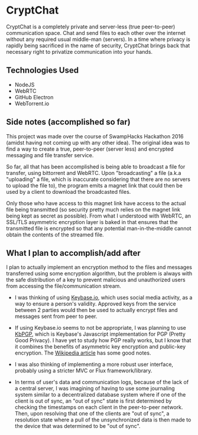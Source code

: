 # CryptChat
CryptChat is a completely private and server-less (true peer-to-peer) communication space. Chat and send files to each other over the internet without any required usual middle-man (servers). In a time where privacy is rapidly being sacrificed in the name of security, CryptChat brings back that necessary right to privatize communication into your hands.

## Technologies Used
* NodeJS
* WebRTC
* GitHub Electron
* WebTorrent.io

## Side notes (accomplished so far)
This project was made over the course of SwampHacks Hackathon 2016 (amidst having not coming up with any other idea). The original idea was to find a way to create a true, peer-to-peer (server less) and encrypted messaging and file transfer service.

So far, all that has been accomplished is being able to broadcast a file for transfer, using bittorrent and WebRTC. Upon "broadcasting" a file (a.k.a "uploading" a file, which is inaccurate considering that there are no servers to upload the file to), the program emits a magnet link that could then be used by a client to download the broadcasted files.

Only those who have access to this magnet link have access to the actual file being transmitted (so security pretty much relies on the magnet link being kept as secret as possible). From what I understood with WebRTC, an SSL/TLS asymmetric encryption layer is baked in that ensures that the transmitted file is encrypted so that any potential man-in-the-middle cannot obtain the contents of the streamed file.

## What I plan to accomplish/add after
I plan to actually implement an encryption method to the files and messages transferred using some encryption algorithm, but the problem is always with the safe distribution of a key to prevent malicious and unauthorized users from accessing the file/communication stream.

* I was thinking of using [Keybase.io](https://keybase.io), which uses social media activity, as a way to ensure a person's validity. Approved keys from the service between 2 parties would then be used to actually encrypt files and messages sent from peer to peer.

* If using Keybase.io seems to not be appropriate, I was planning to use [KbPGP](https://keybase.io/kbpgp), which is Keybase's Javascript implementation for PGP (Pretty Good Privacy). I have yet to study how PGP really works, but I know that it combines the benefits of asymmetric key encryption and public-key encryption. The [Wikipedia article](https://en.wikipedia.org/wiki/Pretty_Good_Privacy) has some good notes.

* I was also thinking of implementing a more robust user interface, probably using a stricter MVC or Flux framework/library.

* In terms of user's data and communication logs, because of the lack of a central server, I was imagining of having to use some journaling system similar to a decentralized database system where if one of the client is out of sync, an "out of sync" state is first determined by checking the timestamps on each client in the peer-to-peer network. Then, upon resolving that one of the clients are "out of sync", a resolution state where a pull of the unsynchronized data is then made to the device that was determined to be "out of sync".
